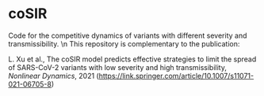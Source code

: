 # coSIR

Code for the competitive dynamics of variants with different severity and transmissibility. \n
This repository is complementary to the publication:

L. Xu et al., The coSIR model predicts effective strategies to limit the spread of SARS-CoV-2 variants with low severity and high transmissibility, _Nonlinear Dynamics_, 2021 (https://link.springer.com/article/10.1007/s11071-021-06705-8)
